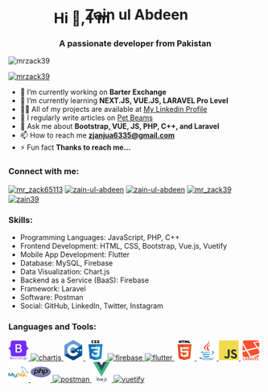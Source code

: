 <h1 align="center">Hi 👋, I'm <span style="display: inline-block; overflow: hidden; white-space: nowrap; animation: slide 10s infinite;">
    Zain ul Abdeen
  </span></h1>
<h3 align="center">A passionate developer from Pakistan</h3>

<style>
@keyframes slide {
  0% { transform: translateX(100%); }
  50% { transform: translateX(-100%); }
  100% { transform: translateX(100%); }
}
</style>

<p align="left"> <img src="https://komarev.com/ghpvc/?username=mrzack39&label=Profile%20views&color=0e75b6&style=flat" alt="mrzack39" /> </p>

<p align="left"> <a href="https://github.com/ryo-ma/github-profile-trophy"><img src="https://github-profile-trophy.vercel.app/?username=mrzack39" alt="mrzack39" /></a> </p>

- 🔭 I’m currently working on **Barter Exchange**
- 🌱 I’m currently learning **NEXT.JS, VUE.JS, LARAVEL Pro Level**
- 👨‍💻 All of my projects are available at [My Linkedin Profile](https://www.linkedin.com/in/zain-ul-abdeen-a8a023244/)
- 📝 I regularly write articles on [Pet Beams](https://petbeams.com/)
- 💬 Ask me about **Bootstrap, VUE, JS, PHP, C++, and Laravel**
- 📫 How to reach me **zjanjua6335@gmail.com**
- ⚡ Fun fact **Thanks to reach me...**

<h3 align="left">Connect with me:</h3>
<p align="left">
<a href="https://twitter.com/mr_zack65113" target="blank"><img align="center" src="https://raw.githubusercontent.com/rahuldkjain/github-profile-readme-generator/master/src/images/icons/Social/twitter.svg" alt="mr_zack65113" height="30" width="40" /></a>
<a href="https://linkedin.com/in/zain-ul-abdeen" target="blank"><img align="center" src="https://raw.githubusercontent.com/rahuldkjain/github-profile-readme-generator/master/src/images/icons/Social/linked-in-alt.svg" alt="zain-ul-abdeen" height="30" width="40" /></a>
<a href="https://fb.com/zain-ul-abdeen" target="blank"><img align="center" src="https://raw.githubusercontent.com/rahuldkjain/github-profile-readme-generator/master/src/images/icons/Social/facebook.svg" alt="zain-ul-abdeen" height="30" width="40" /></a>
<a href="https://instagram.com/mr_zack39" target="blank"><img align="center" src="https://raw.githubusercontent.com/rahuldkjain/github-profile-readme-generator/master/src/images/icons/Social/instagram.svg" alt="mr_zack39" height="30" width="40" /></a>
<a href="https://discord.gg/zain39" target="blank"><img align="center" src="https://raw.githubusercontent.com/rahuldkjain/github-profile-readme-generator/master/src/images/icons/Social/discord.svg" alt="zain39" height="30" width="40" /></a>
</p>

<h3 align="left">Skills:</h3>
<ul>
  <li>Programming Languages: JavaScript, PHP, C++</li>
  <li>Frontend Development: HTML, CSS, Bootstrap, Vue.js, Vuetify</li>
  <li>Mobile App Development: Flutter</li>
  <li>Database: MySQL, Firebase</li>
  <li>Data Visualization: Chart.js</li>
  <li>Backend as a Service (BaaS): Firebase</li>
  <li>Framework: Laravel</li>
  <li>Software: Postman</li>
  <li>Social: GitHub, LinkedIn, Twitter, Instagram</li>
</ul>

<h3 align="left">Languages and Tools:</h3>
<p align="left"> 
  <a href="https://getbootstrap.com" target="_blank" rel="noreferrer"> <img src="https://raw.githubusercontent.com/devicons/devicon/master/icons/bootstrap/bootstrap-plain-wordmark.svg" alt="bootstrap" width="40" height="40"/> </a> 
  <a href="https://www.chartjs.org" target="_blank" rel="noreferrer"> <img src="https://www.chartjs.org/media/logo-title.svg" alt="chartjs" width="40" height="40"/> </a> 
  <a href="https://www.w3schools.com/cpp/" target="_blank" rel="noreferrer"> <img src="https://raw.githubusercontent.com/devicons/devicon/master/icons/cplusplus/cplusplus-original.svg" alt="cplusplus" width="40" height="40"/> </a> 
  <a href="https://www.w3schools.com/css/" target="_blank" rel="noreferrer"> <img src="https://raw.githubusercontent.com/devicons/devicon/master/icons/css3/css3-original-wordmark.svg" alt="css3" width="40" height="40"/> </a> 
  <a href="https://firebase.google.com/" target="_blank" rel="noreferrer"> <img src="https://www.vectorlogo.zone/logos/firebase/firebase-icon.svg" alt="firebase" width="40" height="40"/> </a> 
  <a href="https://flutter.dev" target="_blank" rel="noreferrer"> <img src="https://www.vectorlogo.zone/logos/flutterio/flutterio-icon.svg" alt="flutter" width="40" height="40"/> </a> 
  <a href="https://www.w3.org/html/" target="_blank" rel="noreferrer"> <img src="https://raw.githubusercontent.com/devicons/devicon/master/icons/html5/html5-original-wordmark.svg" alt="html5" width="40" height="40"/> </a> 
  <a href="https://www.java.com" target="_blank" rel="noreferrer"> <img src="https://raw.githubusercontent.com/devicons/devicon/master/icons/java/java-original.svg" alt="java" width="40" height="40"/> </a> 
  <a href="https://developer.mozilla.org/en-US/docs/Web/JavaScript" target="_blank" rel="noreferrer"> <img src="https://raw.githubusercontent.com/devicons/devicon/master/icons/javascript/javascript-original.svg" alt="javascript" width="40" height="40"/> </a> 
  <a href="https://laravel.com/" target="_blank" rel="noreferrer"> <img src="https://raw.githubusercontent.com/devicons/devicon/master/icons/laravel/laravel-plain-wordmark.svg" alt="laravel" width="40" height="40"/> </a> 
  <a href="https://www.mysql.com/" target="_blank" rel="noreferrer"> <img src="https://raw.githubusercontent.com/devicons/devicon/master/icons/mysql/mysql-original-wordmark.svg" alt="mysql" width="40" height="40"/> </a> 
  <a href="https://www.php.net" target="_blank" rel="noreferrer"> <img src="https://raw.githubusercontent.com/devicons/devicon/master/icons/php/php-original.svg" alt="php" width="40" height="40"/> </a> 
  <a href="https://postman.com" target="_blank" rel="noreferrer"> <img src="https://www.vectorlogo.zone/logos/getpostman/getpostman-icon.svg" alt="postman" width="40" height="40"/> </a> 
  <a href="https://vuejs.org/" target="_blank" rel="noreferrer"> <img src="https://raw.githubusercontent.com/devicons/devicon/master/icons/vuejs/vuejs-original-wordmark.svg" alt="vuejs" width="40" height="40"/> </a> 
  <a href="https://vuetifyjs.com/en/" target="_blank" rel="noreferrer"> <img src="https://bestofjs.org/logos/vuetify.svg" alt="vuetify" width="40" height="40"/> </a> 
</p>
